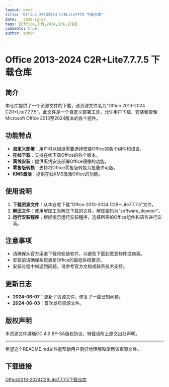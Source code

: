 ```yaml
---
layout: post
title: "Office 20132024 C2RLite7775 下载仓库"
date:   2020-12-07
tags: [Office,下载,2024,文件,安装]
comments: true
author: admin
---
```

# Office 2013-2024 C2R+Lite7.7.7.5 下载仓库

## 简介
本仓库提供了一个资源文件的下载，该资源文件名为“Office 2013-2024 C2R+Lite7.7.7.5”。此文件是一个自定义部署工具，允许用户下载、安装和管理Microsoft Office 2013至2024版本的各个组件。

## 功能特点
- **自定义部署**：用户可以根据需要选择安装Office的各个组件和语言。
- **在线下载**：支持在线下载Office的各个版本。
- **离线安装**：提供离线安装部署Office镜像的功能。
- **零售版转换**：支持将Office零售版转换为批量许可版。
- **KMS激活**：提供在线KMS激活Office的功能。

## 使用说明
1. **下载资源文件**：从本仓库下载“Office 2013-2024 C2R+Lite7.7.7.5”文件。
2. **解压文件**：使用解压工具解压下载的文件，解压密码为“software_downer”。
3. **运行安装程序**：根据提示运行安装程序，选择所需的Office组件和语言进行安装。

## 注意事项
- 请确保从官方渠道下载和安装软件，以避免下载到恶意软件或病毒。
- 安装前请确保系统满足Office的最低系统要求。
- 安装过程中如遇到问题，请参考官方文档或联系技术支持。

## 更新日志
- **2024-06-07**：更新了资源文件，修复了一些已知问题。
- **2024-06-03**：首次发布资源文件。

## 版权声明
本资源文件遵循CC 4.0 BY-SA版权协议，转载请附上原文出处声明。

---

希望这个README.md文件能帮助用户更好地理解和使用该资源文件。

## 下载链接

[Office2013-2024C2RLite7.7.7.5下载仓库](https://pan.quark.cn/s/0851be624e48)